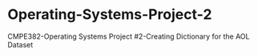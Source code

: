 # Operating-Systems-Project-2
CMPE382-Operating Systems Project #2-Creating Dictionary for the AOL Dataset
